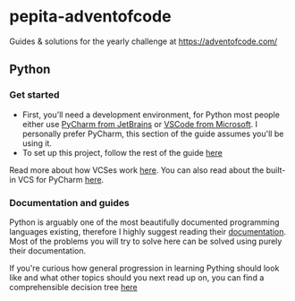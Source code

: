 # pepita-adventofcode
Guides &amp; solutions for the yearly challenge at https://adventofcode.com/ 

## Python
### Get started
* First, you'll need a development environment, for Python most people either use [PyCharm from JetBrains](https://www.jetbrains.com/pycharm/download/download-thanks.html?platform=windows&code=PCC) 
or [VSCode from Microsoft](https://code.visualstudio.com/). I personally prefer PyCharm, this section of the guide assumes you'll be using it.
* To set up this project, follow the rest of the guide [here](https://www.jetbrains.com/help/pycharm/quick-start-guide.html#checkout-from-vcs)

Read more about how VCSes work [here](https://www.atlassian.com/git/tutorials/what-is-version-control). 
You can also read about the built-in VCS for PyCharm [here](https://www.jetbrains.com/help/pycharm/using-git-integration.html).

### Documentation and guides
Python is arguably one of the most beautifully documented programming languages existing, therefore I highly suggest reading
their [documentation](https://docs.python.org/3.11/tutorial/index.html). Most of the problems you will try to solve here can be
solved using purely their documentation.

If you're curious how general progression in learning Pything should look like and what other topics should you next read up on, you can find a comprehensible decision tree [here](https://roadmap.sh/python)

